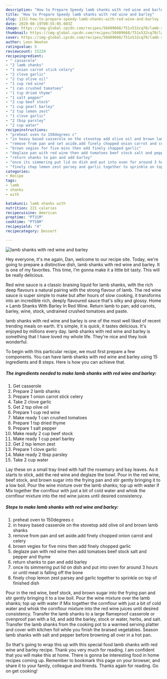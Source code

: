 ```yaml
---
description: "How to Prepare Speedy lamb shanks with red wine and barley"
title: "How to Prepare Speedy lamb shanks with red wine and barley"
slug: 1151-how-to-prepare-speedy-lamb-shanks-with-red-wine-and-barley
date: 2020-08-19T00:55:05.603Z
image: https://img-global.cpcdn.com/recipes/58409668/751x532cq70/lamb-shanks-with-red-wine-and-barley-recipe-main-photo.jpg
thumbnail: https://img-global.cpcdn.com/recipes/58409668/751x532cq70/lamb-shanks-with-red-wine-and-barley-recipe-main-photo.jpg
cover: https://img-global.cpcdn.com/recipes/58409668/751x532cq70/lamb-shanks-with-red-wine-and-barley-recipe-main-photo.jpg
author: Leon Newton
ratingvalue: 5
reviewcount: 15229
recipeingredient:
- " casserole"
- "2 lamb shanks"
- "1 onion carrot stick celery"
- "2 clove garlic"
- "2 tsp olive oil"
- "1 cup red wine"
- "1 can crushed tomatoes"
- "1 tsp dried thyme"
- "1 salt pepper"
- "2 cup beef stock"
- "1 cup pearl barley"
- "2 tsp lemon zest"
- "1 clove garlic"
- "2 tbsp parsley"
- "2 cup water"
recipeinstructions:
- "preheat oven to 150degrees c"
- "in heavy based casserole on the stovetop add olive oil and brown lamb shanks"
- "remove from pan and set aside.add finely chopped onion carrot and celery"
- "brown vegies for five mins then add finely chopped garlic"
- "deglaze pan with red wine then add tomatoes beef stock salt and pepper and thyme"
- "return shanks to pan and add barley"
- "once its simmering put lid on dish and put into oven for around 3 hours or until meat is falling off the bone"
- "finely chop lemon zest parsey and garlic together to sprinkle on top of finished dish"
categories:
- Recipe
tags:
- lamb
- shanks
- with

katakunci: lamb shanks with 
nutrition: 221 calories
recipecuisine: American
preptime: "PT31M"
cooktime: "PT58M"
recipeyield: "4"
recipecategory: Dessert

---
```



![lamb shanks with red wine and barley](https://img-global.cpcdn.com/recipes/58409668/751x532cq70/lamb-shanks-with-red-wine-and-barley-recipe-main-photo.jpg)

Hey everyone, it's me again, Dan, welcome to our recipe site. Today, we're going to prepare a distinctive dish, lamb shanks with red wine and barley. It is one of my favorites. This time, I'm gonna make it a little bit tasty. This will be really delicious.

Red wine sauce is a classic braising liquid for lamb shanks, with the rich deep flavours a natural pairing with the strong flavour of lamb. The red wine sauce is super simple to make but after hours of slow cooking, it transforms into an incredible rich, deeply flavoured sauce that&#39;s silky and glossy. Home » Lamb Shanks With Barley In Red Wine. Return lamb to pan; add carrots, barley, wine, stock, undrained crushed tomatoes and paste.

lamb shanks with red wine and barley is one of the most well liked of recent trending meals on earth. It's simple, it is quick, it tastes delicious. It's enjoyed by millions every day. lamb shanks with red wine and barley is something that I have loved my whole life. They're nice and they look wonderful.


To begin with this particular recipe, we must first prepare a few components. You can have lamb shanks with red wine and barley using 15 ingredients and 8 steps. Here is how you can achieve that.

<!--inarticleads1-->

##### The ingredients needed to make lamb shanks with red wine and barley:

1. Get  casserole
1. Prepare 2 lamb shanks
1. Prepare 1 onion carrot stick celery
1. Take 2 clove garlic
1. Get 2 tsp olive oil
1. Prepare 1 cup red wine
1. Make ready 1 can crushed tomatoes
1. Prepare 1 tsp dried thyme
1. Prepare 1 salt pepper
1. Make ready 2 cup beef stock
1. Make ready 1 cup pearl barley
1. Get 2 tsp lemon zest
1. Prepare 1 clove garlic
1. Make ready 2 tbsp parsley
1. Take 2 cup water


Lay these on a small tray lined with half the rosemary and bay leaves. As it starts to stick, add the red wine and deglaze the bowl. Pour in the red wine, beef stock, and brown sugar into the frying pan and stir gently bringing it to a low boil. Pour the wine mixture over the lamb shanks; top up with water if Mix together the cornflour with just a bit of cold water and whisk the cornflour mixture into the red wine juices until desired consistency. 

<!--inarticleads2-->

##### Steps to make lamb shanks with red wine and barley:

1. preheat oven to 150degrees c
1. in heavy based casserole on the stovetop add olive oil and brown lamb shanks
1. remove from pan and set aside.add finely chopped onion carrot and celery
1. brown vegies for five mins then add finely chopped garlic
1. deglaze pan with red wine then add tomatoes beef stock salt and pepper and thyme
1. return shanks to pan and add barley
1. once its simmering put lid on dish and put into oven for around 3 hours or until meat is falling off the bone
1. finely chop lemon zest parsey and garlic together to sprinkle on top of finished dish


Pour in the red wine, beef stock, and brown sugar into the frying pan and stir gently bringing it to a low boil. Pour the wine mixture over the lamb shanks; top up with water if Mix together the cornflour with just a bit of cold water and whisk the cornflour mixture into the red wine juices until desired consistency. Transfer the lamb shanks to a large flameproof casserole or ovenproof pan with a lid, and add the barley, stock or water, herbs, and salt. Transfer the lamb shanks from the cooking pot to a warmed serving platter and cover with kitchen foil while you finish the braised vegetables. Season lamb shanks with salt and pepper before browning all over in a hot pan. 

So that's going to wrap this up with this special food lamb shanks with red wine and barley recipe. Thank you very much for reading. I am confident that you will make this at home. There is gonna be interesting food in home recipes coming up. Remember to bookmark this page on your browser, and share it to your family, colleague and friends. Thanks again for reading. Go on get cooking!
